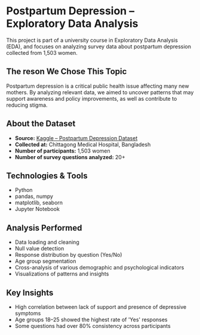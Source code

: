 # Postpartum Depression – Exploratory Data Analysis

This project is part of a university course in Exploratory Data Analysis (EDA), and focuses on analyzing survey data about postpartum depression collected from 1,503 women.

## The reson We Chose This Topic

Postpartum depression is a critical public health issue affecting many new mothers. By analyzing relevant data, we aimed to uncover patterns that may support awareness and policy improvements, as well as contribute to reducing stigma.

## About the Dataset

- **Source:** [Kaggle – Postpartum Depression Dataset](https://www.kaggle.com/datasets/parvezalmuqtadir2348/postpartum-depression)
- **Collected at:** Chittagong Medical Hospital, Bangladesh
- **Number of participants:** 1,503 women
- **Number of survey questions analyzed:** 20+

## Technologies & Tools

- Python
- pandas, numpy
- matplotlib, seaborn
- Jupyter Notebook

## Analysis Performed

- Data loading and cleaning  
- Null value detection  
- Response distribution by question (Yes/No)  
- Age group segmentation  
- Cross-analysis of various demographic and psychological indicators  
- Visualizations of patterns and insights

## Key Insights

- High correlation between lack of support and presence of depressive symptoms  
- Age groups 18–25 showed the highest rate of 'Yes' responses  
- Some questions had over 80% consistency across participants

